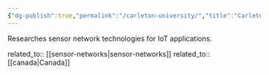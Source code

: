 ```yaml
---
{"dg-publish":true,"permalink":"/carleton-university/","title":"Carleton University"}
---
```



Researches sensor network technologies for IoT applications.

related_to:: [[sensor-networks\|sensor-networks]]
related_to:: [[canada\|Canada]]
